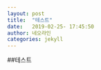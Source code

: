 ```yaml
---
layout: post
title:  "테스트"
date:   2019-02-25- 17:45:50
author: 네오라인
categories: jekyll
---
```


##테스트 
